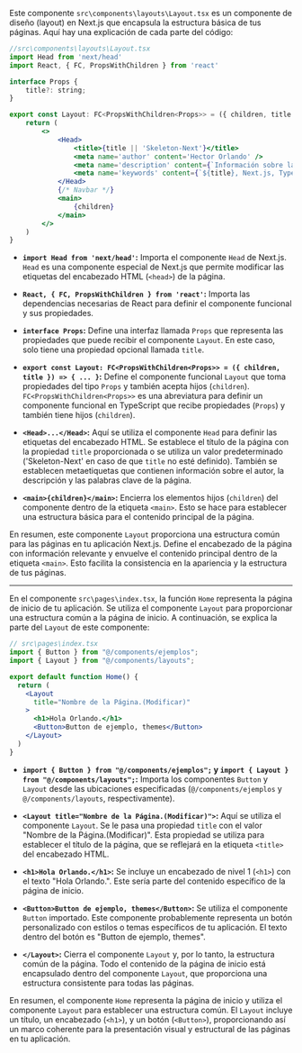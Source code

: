 Este componente `src\components\layouts\Layout.tsx` es un componente de diseño (layout) en Next.js que encapsula la estructura básica de tus páginas. Aquí hay una explicación de cada parte del código:

```jsx
//src\components\layouts\Layout.tsx
import Head from 'next/head'
import React, { FC, PropsWithChildren } from 'react'

interface Props {
    title?: string;
}

export const Layout: FC<PropsWithChildren<Props>> = ({ children, title }) => {
    return (
        <>
            <Head>
                <title>{title || 'Skeleton-Next'}</title>
                <meta name='author' content='Hector Orlando' />
                <meta name='description' content={`Información sobre la página ${title}`} />
                <meta name='keywords' content={`${title}, Next.js, TypeScript, Node.js`} />
            </Head>
            {/* Navbar */}
            <main>
                {children}
            </main>
        </>
    )
}
```

- **`import Head from 'next/head'`:** Importa el componente `Head` de Next.js. `Head` es una componente especial de Next.js que permite modificar las etiquetas del encabezado HTML (`<head>`) de la página.

- **`React, { FC, PropsWithChildren } from 'react'`:** Importa las dependencias necesarias de React para definir el componente funcional y sus propiedades.

- **`interface Props`:** Define una interfaz llamada `Props` que representa las propiedades que puede recibir el componente `Layout`. En este caso, solo tiene una propiedad opcional llamada `title`.

- **`export const Layout: FC<PropsWithChildren<Props>> = ({ children, title }) => { ... }`:** Define el componente funcional `Layout` que toma propiedades del tipo `Props` y también acepta hijos (`children`). `FC<PropsWithChildren<Props>>` es una abreviatura para definir un componente funcional en TypeScript que recibe propiedades (`Props`) y también tiene hijos (`children`).

- **`<Head>...</Head>`:** Aquí se utiliza el componente `Head` para definir las etiquetas del encabezado HTML. Se establece el título de la página con la propiedad `title` proporcionada o se utiliza un valor predeterminado ('Skeleton-Next' en caso de que `title` no esté definido). También se establecen metaetiquetas que contienen información sobre el autor, la descripción y las palabras clave de la página.

- **`<main>{children}</main>`:** Encierra los elementos hijos (`children`) del componente dentro de la etiqueta `<main>`. Esto se hace para establecer una estructura básica para el contenido principal de la página.

En resumen, este componente `Layout` proporciona una estructura común para las páginas en tu aplicación Next.js. Define el encabezado de la página con información relevante y envuelve el contenido principal dentro de la etiqueta `<main>`. Esto facilita la consistencia en la apariencia y la estructura de tus páginas.

---

En el componente `src\pages\index.tsx`, la función `Home` representa la página de inicio de tu aplicación. Se utiliza el componente `Layout` para proporcionar una estructura común a la página de inicio. A continuación, se explica la parte del `Layout` de este componente:

```jsx
// src\pages\index.tsx
import { Button } from "@/components/ejemplos";
import { Layout } from "@/components/layouts";

export default function Home() {
  return (
    <Layout
      title="Nombre de la Página.(Modificar)"
    >
      <h1>Hola Orlando.</h1>
      <Button>Button de ejemplo, themes</Button>
    </Layout>
  )
}
```

- **`import { Button } from "@/components/ejemplos";` y `import { Layout } from "@/components/layouts";`:** Importa los componentes `Button` y `Layout` desde las ubicaciones especificadas (`@/components/ejemplos` y `@/components/layouts`, respectivamente).

- **`<Layout title="Nombre de la Página.(Modificar)">`:** Aquí se utiliza el componente `Layout`. Se le pasa una propiedad `title` con el valor "Nombre de la Página.(Modificar)". Esta propiedad se utiliza para establecer el título de la página, que se reflejará en la etiqueta `<title>` del encabezado HTML.

- **`<h1>Hola Orlando.</h1>`:** Se incluye un encabezado de nivel 1 (`<h1>`) con el texto "Hola Orlando.". Este sería parte del contenido específico de la página de inicio.

- **`<Button>Button de ejemplo, themes</Button>`:** Se utiliza el componente `Button` importado. Este componente probablemente representa un botón personalizado con estilos o temas específicos de tu aplicación. El texto dentro del botón es "Button de ejemplo, themes".

- **`</Layout>`:** Cierra el componente `Layout` y, por lo tanto, la estructura común de la página. Todo el contenido de la página de inicio está encapsulado dentro del componente `Layout`, que proporciona una estructura consistente para todas las páginas.

En resumen, el componente `Home` representa la página de inicio y utiliza el componente `Layout` para establecer una estructura común. El `Layout` incluye un título, un encabezado (`<h1>`), y un botón (`<Button>`), proporcionando así un marco coherente para la presentación visual y estructural de las páginas en tu aplicación.